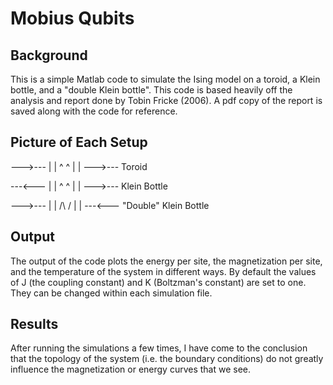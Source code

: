 Mobius Qubits
=============

Background
----------
This is a simple Matlab code to simulate the Ising model on a toroid, a Klein bottle, and a "double Klein bottle".  This code is based heavily off the analysis and report done by Tobin Fricke (2006).  A pdf copy of the report is saved along with the code for reference.

Picture of Each Setup
---------------------

--->---
|     |
^     ^
|     |
--->---
Toroid

---<---
|     |
^     ^
|     |
--->---
Klein Bottle

--->---
|     |
/\   \/
|     |
---<---
"Double" Klein Bottle


Output
------
The output of the code plots the energy per site, the magnetization per site, and the temperature of the system in different ways.  By default the values of J (the coupling constant) and K (Boltzman's constant) are set to one.  They can be changed within each simulation file.

Results
-------

After running the simulations a few times, I have come to the conclusion that the topology of the system (i.e. the boundary conditions) do not greatly influence the magnetization or energy curves that we see.
